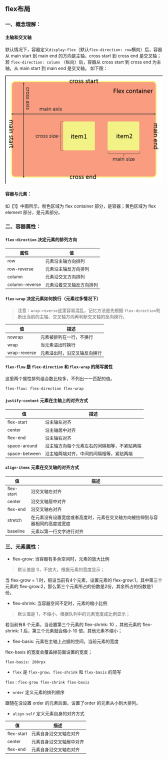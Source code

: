 ## flex布局

### 一、概念理解：

#### 主轴和交叉轴
默认情况下，容器定义`display:flex`（默认`flex-direction: row`横向）后，容器从 main start 到 main end 的方向是主轴，cross start 到 cross end 是交叉轴；若 `flex-direction: column` （纵向）后，容器从 cross start 到 cross end 为主轴，从 main start 到 main end 是交叉轴。 如下图：

![flex布局](https://raw.githubusercontent.com/xiangkun123/photograph/master/css/flex/flex.png)


#### 容器与元素：
如【1】中图所示，粉色区域为 flex container 部分，是容器；黄色区域为 flex element 部分，是元素部分。

### 二、容器属性：

#### `flex-direction` 决定元素的排列方向
| 属性 | 值 |
| -- | -- |
| row | 元素沿主轴方向排列 |
| row-reverse | 元素沿主轴反方向排列
| column | 元素沿交叉方向排列
| column-reverse | 元素沿着交叉轴反方向排列

#### `flex-wrap` 决定元素如何换行（元素过多情况下）

> 注意：`wrap-reverse`这里容易混乱，记忆方法是先根据  `flex-direction`判断出当前的主轴、交叉轴方向再判断交叉轴的反向换行。

| 值 | 描述 |
| -- | -- |
| nowrap | 元素被排列在一行，不换行
| wrap | 当元素溢出时换行
| wrap-reverse | 元素溢出时，沿交叉轴反向换行

#### `flex-flow` 是 `flex-direction` 和 `flex-wrap` 的简写属性

这里两个属性排列组合数比较多，不列出一一匹配的值。

```
flex-flow: flex-direction flex-wrap
```

#### `justify-content` 元素在主轴上的对齐方式

| 值 | 描述 | 
| -- | -- |
| flex-start | 沿主轴左对齐
| center | 沿主轴居中对齐
| flex-end | 沿主轴右对齐
| space-around | 沿主轴方向每个元素左右的间隔相等，不紧贴两端
| space-between | 沿主轴两端对齐，中间的间隔相等，紧贴两端

#### `align-items` 元素在交叉轴的对齐方式

| 值 | 描述 | 
| -- | -- |
| flex-start | 沿交叉轴左对齐
| center | 沿交叉轴居中对齐
| flex-end | 沿交叉轴右对齐
| stretch | 在元素没有设置宽度或者高度时，元素在交叉轴方向被拉伸到与容器相同的高度或宽度
| baseline | 元素以第一行文字进行对齐

### 三、元素属性：

+ flex-grow: 当容器有多余空间时，元素的放大比例

> 默认值是 0，不放大，根据元素的宽度显示；

当 flex-grow = 1 时，假设当前有4个元素，设置元素的 flex-grow:1，其中第三个元素的 flex-grow:2，那么第三个元素所占的份数是2份，其余所占的份数是1 份。

+ flex-shrink: 当容器空间不足时，元素的缩小比例

> 默认值是 1，不缩小，根据队列中的元素宽度成比例显示；

若当前有8 个元素，当设置第三个元素的  flex-shrink: 10 ，其他元素的 flex-shrink: 1 后，第三个元素就会缩小 10 倍，其他元素不缩小；

+ flex-basis: 元素在主轴上占据的空间，当前元素的宽度

flex-basis 的宽度会覆盖掉前面设置的宽度；
```
flex-basis: 200rpx
```

+ `flex` 是 `flex-grow`、`flex-shrink` 和 `flex-basis` 的简写
```
flex：flex-grow flex-shrink flex-basis
```

+ `order` 定义元素的排列顺序

跟随在没设置 order 的元素后面，设置了order 的元素从小到大排列。

+ `align-self` 定义元素自身的对齐方式

| 值 | 描述 | 
| -- | -- |
| flex-start | 元素自身沿交叉轴左对齐
| center | 元素自身沿交叉轴居中对齐
| flex-end | 元素自身沿交叉轴右对齐